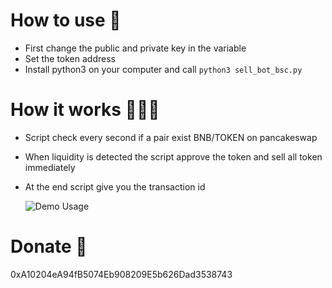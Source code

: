 # How to use 👀

- First change the public and private key in the variable
- Set the token address 
- Install python3 on your computer and call 
  `python3 sell_bot_bsc.py`
  
# How it works 🏋🏻‍♂️
  
- Script check every second if a pair exist BNB/TOKEN on pancakeswap
- When liquidity is detected the script approve the token and sell all token immediately
- At the end script give you the transaction id


  ![Demo Usage](https://i.ibb.co/G5qqx0x/Capture-d-e-cran-2023-03-10-a-13-44-30.png)
  
  
  
# Donate 🗿

  0xA10204eA94fB5074Eb908209E5b626Dad3538743
  

